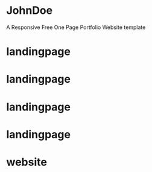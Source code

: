 # JohnDoe
A Responsive Free One Page Portfolio Website template




# landingpage
# landingpage
# landingpage
# landingpage
# website
